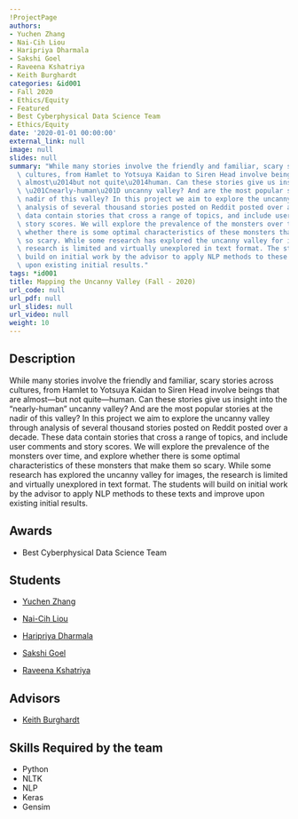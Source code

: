 ```yaml
---
!ProjectPage
authors:
- Yuchen Zhang
- Nai-Cih Liou
- Haripriya Dharmala
- Sakshi Goel
- Raveena Kshatriya
- Keith Burghardt
categories: &id001
- Fall 2020
- Ethics/Equity
- Featured
- Best Cyberphysical Data Science Team
- Ethics/Equity
date: '2020-01-01 00:00:00'
external_link: null
image: null
slides: null
summary: "While many stories involve the friendly and familiar, scary stories across\
  \ cultures, from Hamlet to Yotsuya Kaidan to Siren Head involve beings that are\
  \ almost\u2014but not quite\u2014human. Can these stories give us insight into the\
  \ \u201Cnearly-human\u201D uncanny valley? And are the most popular stories at the\
  \ nadir of this valley? In this project we aim to explore the uncanny valley through\
  \ analysis of several thousand stories posted on Reddit posted over a decade. These\
  \ data contain stories that cross a range of topics, and include user comments and\
  \ story scores. We will explore the prevalence of the monsters over time, and explore\
  \ whether there is some optimal characteristics of these monsters that make them\
  \ so scary. While some research has explored the uncanny valley for images, the\
  \ research is limited and virtually unexplored in text format. The students will\
  \ build on initial work by the advisor to apply NLP methods to these texts and improve\
  \ upon existing initial results."
tags: *id001
title: Mapping the Uncanny Valley (Fall - 2020)
url_code: null
url_pdf: null
url_slides: null
url_video: null
weight: 10
---
```

## Description

While many stories involve the friendly and familiar, scary stories across cultures, from Hamlet to Yotsuya Kaidan to Siren Head involve beings that are almost—but not quite—human. Can these stories give us insight into the “nearly-human” uncanny valley? And are the most popular stories at the nadir of this valley? In this project we aim to explore the uncanny valley through analysis of several thousand stories posted on Reddit posted over a decade. These data contain stories that cross a range of topics, and include user comments and story scores. We will explore the prevalence of the monsters over time, and explore whether there is some optimal characteristics of these monsters that make them so scary. While some research has explored the uncanny valley for images, the research is limited and virtually unexplored in text format. The students will build on initial work by the advisor to apply NLP methods to these texts and improve upon existing initial results.



## Awards
* Best Cyberphysical Data Science Team





## Students

* [Yuchen Zhang](../../../author/yuchen-zhang)

* [Nai-Cih Liou](../../../author/nai-cih-liou)

* [Haripriya Dharmala](../../../author/haripriya-dharmala)

* [Sakshi Goel](../../../author/sakshi-goel)

* [Raveena Kshatriya](../../../author/raveena-kshatriya)

## Advisors

* [Keith Burghardt](../../../author/keith-burghardt)

## Skills Required by the team


* Python
* NLTK
* NLP
* Keras
* Gensim